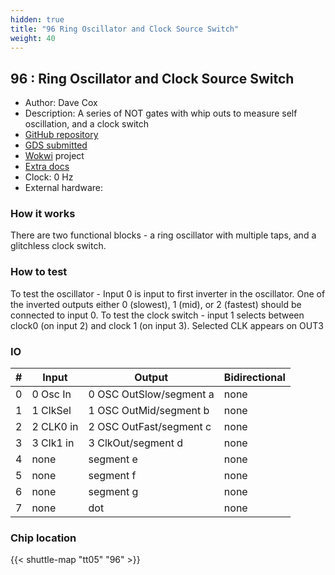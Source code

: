 ```yaml
---
hidden: true
title: "96 Ring Oscillator and Clock Source Switch"
weight: 40
---
```


## 96 : Ring Oscillator and Clock Source Switch

* Author: Dave Cox
* Description: A series of NOT gates with whip outs to measure self oscillation, and a clock switch
* [GitHub repository](https://github.com/davecoxhome/tinytapeout)
* [GDS submitted](https://github.com/davecoxhome/tinytapeout/actions/runs/6750963417)
* [Wokwi](https://wokwi.com/projects/380408455148316673) project
* [Extra docs]()
* Clock: 0 Hz
* External hardware: 



### How it works

There are two functional blocks - a ring oscillator with multiple taps, and a glitchless clock switch.


### How to test

To test the oscillator - Input 0 is input to first inverter in the oscillator. One of the inverted outputs either 0 (slowest), 1 (mid), or 2 (fastest) should be connected to input 0. To test the clock switch - input 1 selects between clock0 (on input 2) and clock 1 (on input 3). Selected CLK appears on OUT3


### IO

| # | Input        | Output       | Bidirectional      |
|---|--------------|--------------| -------------------|
| 0 | 0 Osc In  | 0 OSC OutSlow/segment a | none |
| 1 | 1 ClkSel  | 1 OSC OutMid/segment b | none |
| 2 | 2 CLK0 in  | 2 OSC OutFast/segment c | none |
| 3 | 3 Clk1 in  | 3 ClkOut/segment d | none |
| 4 | none  | segment e | none |
| 5 | none  | segment f | none |
| 6 | none  | segment g | none |
| 7 | none  | dot | none |

### Chip location

{{< shuttle-map "tt05" "96" >}}
